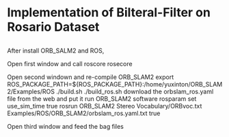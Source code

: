 # Implementation of Bilteral-Filter on Rosario Dataset
##
After install ORB_SALM2 and ROS, 

Open first window and call roscore 
rosecore 

Open second windown and re-compile ORB_SLAM2 
export ROS_PACKAGE_PATH=${ROS_PACKAGE_PATH}:/home/yuxinton/ORB_SLAM2/Examples/ROS
./build.sh
./build_ros.sh
download the orbslam_ros.yaml file from the web and put it
run ORB_SLAM2 software 
rosparam set use_sim_time true 
rosrun ORB_SLAM2 Stereo Vocabulary/ORBvoc.txt Examples/ROS/ORB_SLAM2/orbslam_ros.yaml.txt true 

Open third window and feed the bag files 
